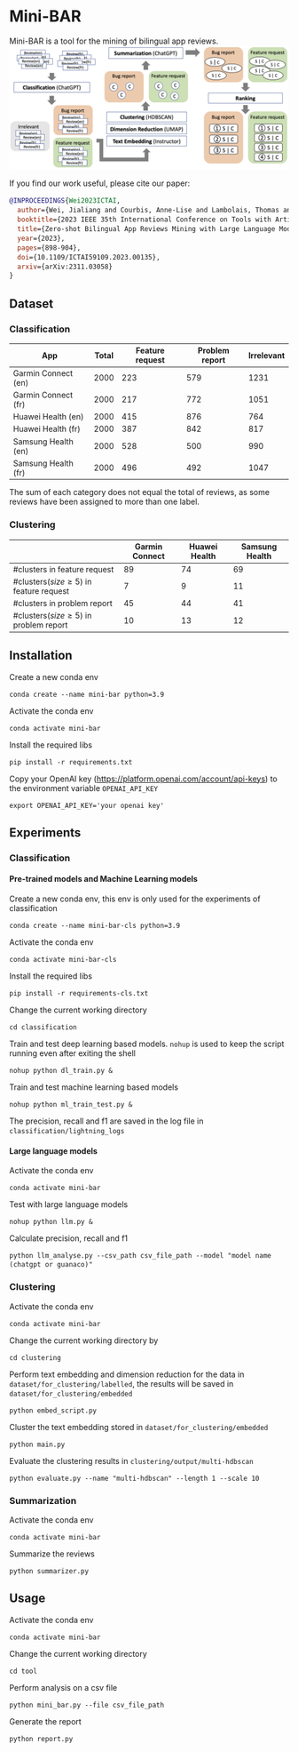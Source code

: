 # Mini-BAR

Mini-BAR is a tool for the mining of bilingual app reviews.
![image](./overview.png)

If you find our work useful, please cite our paper:

```bibtex
@INPROCEEDINGS{Wei2023ICTAI,
  author={Wei, Jialiang and Courbis, Anne-Lise and Lambolais, Thomas and Xu, Binbin and Bernard, Pierre Louis and Dray, Gérard},
  booktitle={2023 IEEE 35th International Conference on Tools with Artificial Intelligence (ICTAI)}, 
  title={Zero-shot Bilingual App Reviews Mining with Large Language Models}, 
  year={2023},
  pages={898-904},
  doi={10.1109/ICTAI59109.2023.00135},
  arxiv={arXiv:2311.03058}
}
```

## Dataset
### Classification
| App            | Total | Feature request | Problem report | Irrelevant |
| -------------- | ---- | ---- | ---- | ---- |
| Garmin Connect (en) | 2000  | 223   | 579        | 1231            |
| Garmin Connect (fr) | 2000  | 217   | 772        | 1051            |
| Huawei Health (en)  | 2000  | 415   | 876        | 764             |
| Huawei Health (fr)  | 2000  | 387   | 842        | 817             |
| Samsung Health (en) | 2000  | 528   | 500        | 990             |
| Samsung Health (fr) | 2000  | 496   | 492        | 1047            |

The sum of each category does not equal the total of reviews, as some reviews have been assigned to more than one label.

### Clustering
|            | Garmin Connect | Huawei Health | Samsung Health |
| -------------- | ---- | ---- | ---- | 
| #clusters in feature request | 89  | 74   | 69        |
| #clusters($size\geq5$) in feature request | 7   | 9    | 11        |
| #clusters in problem report  | 45  | 44   | 41        |
| #clusters($size\geq5$) in problem report  | 10  | 13   | 12        |


## Installation

Create a new conda env 
```
conda create --name mini-bar python=3.9
``````

Activate the conda env 
```
conda activate mini-bar
```

Install the required libs
```
pip install -r requirements.txt
```

Copy your OpenAI key (https://platform.openai.com/account/api-keys) to the environment variable `OPENAI_API_KEY`
```
export OPENAI_API_KEY='your openai key'
```

## Experiments

### Classification

#### Pre-trained models and Machine Learning models

Create a new conda env, this env is only used for the experiments of classification
```
conda create --name mini-bar-cls python=3.9
```

Activate the conda env 
```
conda activate mini-bar-cls
```

Install the required libs 
```
pip install -r requirements-cls.txt
```

Change the current working directory
```
cd classification
```

Train and test deep learning based models. `nohup` is used to keep the script running even after exiting the shell
```
nohup python dl_train.py &
```

Train and test machine learning based models
```
nohup python ml_train_test.py &
```

The precision, recall and f1 are saved in the log file in `classification/lightning_logs`

#### Large language models

Activate the conda env 
```
conda activate mini-bar
```

Test with large language models
```
nohup python llm.py &
```

Calculate precision, recall and f1
```
python llm_analyse.py --csv_path csv_file_path --model "model name (chatgpt or guanaco)"
```

### Clustering

Activate the conda env 
```
conda activate mini-bar
```

Change the current working directory by 
```
cd clustering
```

Perform text embedding and dimension reduction for the data in `dataset/for_clustering/labelled`, the results will be saved in `dataset/for_clustering/embedded`
```
python embed_script.py
```

Cluster the text embedding stored in `dataset/for_clustering/embedded`
```
python main.py
```

Evaluate the clustering results in `clustering/output/multi-hdbscan`
```
python evaluate.py --name "multi-hdbscan" --length 1 --scale 10
```

### Summarization

Activate the conda env 
```
conda activate mini-bar
```

Summarize the reviews
```
python summarizer.py
```

## Usage

Activate the conda env 
```
conda activate mini-bar
```

Change the current working directory 
```
cd tool
```

Perform analysis on a csv file
```
python mini_bar.py --file csv_file_path
```

Generate the report
```
python report.py
```
